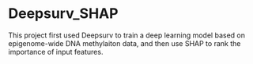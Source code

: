 # Deepsurv_SHAP
This project first used Deepsurv to train a deep learning model based on epigenome-wide DNA methylaiton data, and then use SHAP to rank the importance of input features.
